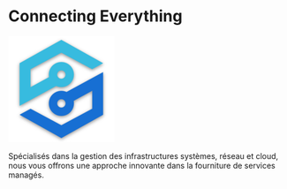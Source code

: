 # Connecting Everything

![logo](../img/android-chrome-192x192.png "logo sis")

Spécialisés dans la gestion des infrastructures systèmes, réseau et cloud, nous vous offrons une approche innovante dans la fourniture de services managés.